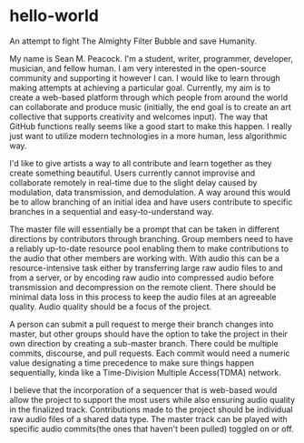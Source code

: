 # hello-world
An attempt to fight The Almighty Filter Bubble and save Humanity.

  My name is Sean M. Peacock.  I'm a student, writer, programmer, developer, musician, and fellow human.  I am very interested in the open-source community and supporting it however I can.  I would like to learn through making attempts at achieving a particular goal.  Currently, my aim is to create a web-based platform through which people from around the world can collaborate and produce music (initially, the end goal is to create an art collective that supports creativity and welcomes input).  The way that GitHub functions really seems like a good start to make this happen.  I really just want to utilize modern technologies in a more human, less algorithmic way.  
  
   I'd like to give artists a way to all contribute and learn together as they create something beautiful. Users currently cannot improvise and collaborate remotely in real-time due to the slight delay caused by modulation, data transmission, and demodulation.   A way around this would be to allow branching of an initial idea and have users contribute to specific branches in a sequential and easy-to-understand way.  

  The master file will essentially be a prompt that can be taken in different directions by contributors through branching. Group members need to have a reliably up-to-date resource pool enabling them to make contributions to the audio that other members are working with. With audio this can be a resource-intensive task either by transferring large raw audio files to and from a server, or by encoding raw audio into compressed audio before transmission and decompression on the remote client.  There should be minimal data loss in this process to keep the audio files at an agreeable quality.  Audio quality should be a focus of the project. 

  A person can submit a pull request to merge their branch changes into master, but other groups should have the option to take the project in their own direction by creating a sub-master branch. There could be multiple commits, discourse, and pull requests.  Each commit would need a numeric value designating a time precedence to make sure things happen sequentially, kinda like a Time-Division Multiple Access(TDMA) network.
  
  I believe that the incorporation of a sequencer that is web-based would allow the project to support the most users while also ensuring audio quality in the finalized track.  Contributions made to the project should be individual raw audio files of a shared data type.  The master track can be played with specific audio commits(the ones that haven't been pulled) toggled on or off.  
